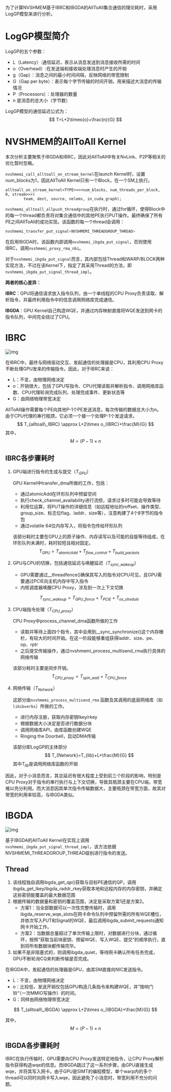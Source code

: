 为了计算NVSHMEM基于IBRC和IBGDA的AllToAll集合通信的理论耗时，采用LogGP模型来进行分析。

# LogGP模型简介

LogGP的五个参数：

- L（Latency）:通信延迟，表示从消息发送到消息接收所需的时间
- o（Overhead）:在发送端和接收端处理消息时产生的开销
- g（Gap）：消息之间的最小时间间隔，反映网络的带宽限制
- G（Gap per byte）：表示每个字节传输的时间开销，用来描述大消息的传输情况
- P（Processors）：处理器的数量
- n 是消息的总大小（字节数）

LogGP模型的通信延迟公式为：
$$
T=L+2\times{o}+\frac{n}{G}
$$

# NVSHMEM的AllToAll Kernel

本次分析主要聚焦于IBGDA和IBRC，因此对AllToAll中有关NvLink、P2P等相关的优化暂时忽略。

`nvshmemi_call_alltoall_on_stream_kernel`在launch Kernel时，设置num_blocks为1，因此AllToAll Kernel只有一个Block，在一个SM上执行。

```
alltoall_on_stream_kernel<TYPE><<<num_blocks, num_threads_per_block, 0, stream>>>(
        team, dest, source, nelems, in_cuda_graph);
```

`nvshmemi_alltoall_allpush_threadgroup`在执行时，通过for循环，使得Block中的每一个thread都负责将对集合通信中的其他PE执行PUT操作。最终确保了所有PE之间AllToAll的成功实现。该函数的每一个thread会调用：

```c++
nvshmemi_transfer_put_signal<NVSHMEMI_THREADGROUP_THREAD>
```

在启用IBGDA时，该函数内部调用`nvshmemi_ibgda_put_signal`，否则使用IBRC，调用`nvshmemi_proxy_rma_nbi`。

对于`nvshmemi_ibgda_put_signal`而言，其内部包括Thread和WARP/BLOCK两种实现方法，不过在该Kernel下，指定了其采用Thread的方法，即`nvshmemi_ibgda_put_signal_thread_impl`。

**两者的核心差异：**

**IBRC**：GPU将通信请求放入指令队列，由一个单线程的CPU Proxy负责读取、解析指令，并最终利用指令中的信息调用网络库完成通信。

**IBGDA**：GPU Kernel自己构造WQE，并通过内存映射直接将WQE发送到网卡的指令队列，中间完全绕过了CPU。

# IBRC

![img](AllToAll/images/communication-bottlenecks-cpu-proxy-b.png)

在IBRC中，最终与网络驱动交互、发起通信的处理器是CPU，其利用CPU Proxy不断处理GPU发来的传输指令。因此，对于IBRC来说：

- L：不变，由物理网络决定
- o：开销很大，包括了GPU写指令、CPU代理读取并解析指令、调用网络库函数、CPU代理轮询完成队列、处理完成事件、更新状态等
- G：由网络物理带宽决定

AllToAll操作需要每个PE向其他P-1个PE发送消息，每次传输的数据总大小为n。由于CPU代理的串行瓶颈，它必须一个接一个处理P-1个发送请求。
$$
T_{alltoall\_IBRC} \approx L+2\times o_{IBRC}+\frac{M}{G}
$$
其中，
$$
M=(P-1) \times n
$$

## IBRC各步骤耗时

1. GPU端进行指令的生成与提交（$T_{GPU}$）

   GPU Kernel中transfer_dma所做的工作，包括：
   
   - 通过atomicAdd在环形队列中预留空间
   - 执行check_channel_availability进行流控，请求过多时可能会导致等待
   - 利用位运算，将PUT操作的详细信息（如远程地址的roffset、操作类型、group_size、标志位flag、laddr、size等），注意构建了4个8字节的指令包
   - 通过volatile 64位内存写入，将指令包传给环形队列
   
   该部分耗时主要在GPU上的原子操作、内存读写以及可能的自旋等待组成，在环形队列未满时，耗时较短且相对固定。
   $$
   T_{GPU}=T_{atomicAdd}+T_{flow\_control}+T_{build\_packets}
   $$
   
2. GPU与CPU的切换，包括通信延迟与唤醒延迟（$T_{sync\_wakeup}$）

   - GPU需要通过__threadfence()确保其写入的指令对CPU可见，且GPU需要通过PCIE向主机内存中写入指令
   - 内核调度器唤醒CPU Proxy，涉及到一次上下文切换

   $$
   T_{sync\_wakeup}=T_{GPU\_fence}+T_{PCIE}+T_{os\_shedule}
   $$

3. CPU端指令处理（$T_{CPU\_proxy}$）

   CPU Proxy中process_channel_dma函数所做的工作

   - 读取并等待上面四个指令，其中会用到__sync_synchronize()这个内存栅栏，有较大的时间开销。在这一阶段能够重组获得laddr、size、pe、op、rptr
   - 之后提交传输操作，通过nvshmemi_process_multisend_rma执行具体的网络传输

   该部分耗时主要是同步开销。
   $$
   T_{CPU\_proxy}=T_{spin\_wait}+T_{CPU\_{fence}}
   $$

4. 网络传输（$T_{Network}$） 

   这部分由`nvshmemi_process_multisend_rma` 函数及其调用的底层网络库（如 `libibverbs`）所做的工作。

   - 进行内存注册，获取内存密钥lkey/rkey
   - 根据数据大小决定是否进行数据分块
   - 调用网络库API，由库函数创建WQE
   - Ringing the Doorbell，启动DMA传输

   该部分即LogGP的主体部分
   $$
   T_{Network}=T_{lib}+L+\frac{M}{G}
   $$
   其中$T_{lib}$是调用网络库函数的开销

因此，对于小消息而言，其总延迟有很大程度上受到前三个阶段的影响，特别是CPU Proxy对于指令的串行执行与上下文切换，导致其瓶颈主要在CPU端，带宽难以充分利用。而大消息因其单次指令传输数据大，主要瓶颈在带宽方面，故其对带宽的利用率较高，与IBGDA类似。

# IBGDA

![img](AllToAll/images/ibgda-direct-control-path-b.png)

基于IBGDA的AllToAll Kernel在实现上调用`nvshmemi_ibgda_put_signal_thread_impl`，该方法依据NVSHMEMI_THREADGROUP_THREAD级别进行指令的发送。

## Thread

1. 该线程独自调用ibgda_get_qp()获取与目标PE通信的QP，调用ibgda_get_lkey/ibgda_raddr_rkey获取本地和远程内存的内存密钥，并确定这些密钥能覆盖的最大数据范围
2. 根据传输的数据量和密钥的覆盖范围，决定是采取方案1还是方案2。
   - 方案1：当全部数据可以一次性完整传输时，调用ibgda_reserve_wqe_slots在网卡命令队列中预留所需的所有WQE槽位，并依次写入PUT和Signal的WQE，最后调用ibgda_submit_requests通知网卡开始工作。
   - 方案2：当数据总量超过了单次传输上限时，对数据进行分块，通过循环，按照“获取当前块密钥、预留WQE、写入WQE、提交”的顺序执行，直到将所有数据块都传输完毕。
3. 如果不是非阻塞式的，则调用ibgda_quiet，等待网卡确认所有任务完成，GPU不断轮询CQ来判断传输是否完成。

在IBGDA中，发起通信的处理器是GPU，由其SM直接向NIC发送指令。

- L：不变，由物理网络决定
- o：比较低，发送开销仅包括GPU构造几条指令来构建WQE，并”按响门铃“（一次MMIO写操作）的时间。
- G：同样由网络物理带宽决定

$$
T_{alltoall\_IBGDA} \approx L+2\times o_{IBGDA}+\frac{M}{G}
$$

其中，
$$
M=(P-1) \times n
$$

## IBGDA各步骤耗时

IBRC在执行传输时，GPU需要向CPU Proxy发送特定地指令，让CPU Proxy解析指令获得构造wqe的信息。而IBGDA跳过了这一系列步骤，由GPU直接生成wqe，并将其写入网卡。由于GPU是SIMT的编程模型，单个warp内的多个thread可以同时向网卡写入wqe，因此避免了小消息时，带宽利用不充分的问题。
